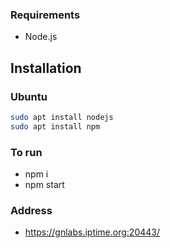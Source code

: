 ### Requirements

- Node.js

## Installation

### Ubuntu

```bash
sudo apt install nodejs
sudo apt install npm
```

### To run

- npm i
- npm start

### Address

- https://gnlabs.iptime.org:20443/

